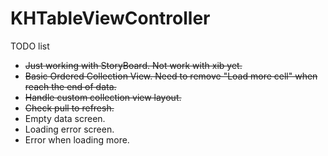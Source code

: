 KHTableViewController
=====================
TODO list

- ~~Just working with StoryBoard. Not work with xib yet.~~
- ~~Basic Ordered Collection View. Need to remove "Load more cell" when reach the end of data.~~
- ~~Handle custom collection view layout.~~
- ~~Check pull to refresh.~~
- Empty data screen.
- Loading error screen.
- Error when loading more.
